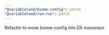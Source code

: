 ```yaml
---
"@variableland/biome-config": patch
"@variableland/run-run": patch
---
```


Refactor to move biome-config into DX monorepo
